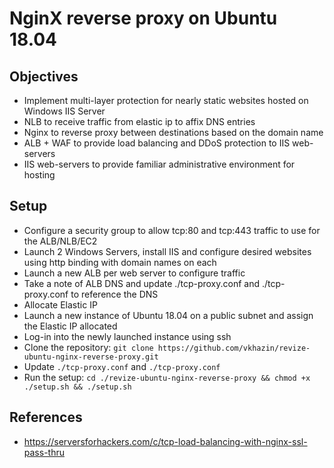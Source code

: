 # NginX reverse proxy on Ubuntu 18.04

## Objectives

* Implement multi-layer protection for nearly static websites hosted on Windows IIS Server
* NLB to receive traffic from elastic ip to affix DNS entries
* Nginx to reverse proxy between destinations based on the domain name
* ALB + WAF to provide load balancing and DDoS protection to IIS web-servers
* IIS web-servers to provide familiar administrative environment for hosting

## Setup

* Configure a security group to allow tcp:80 and tcp:443 traffic to use for the ALB/NLB/EC2
* Launch 2 Windows Servers, install IIS and configure desired websites using http binding with domain names on each
* Launch a new ALB per web server to configure traffic
* Take a note of ALB DNS and update ./tcp-proxy.conf and ./tcp-proxy.conf to reference the DNS
* Allocate Elastic IP
* Launch a new instance of Ubuntu 18.04 on a public subnet and assign the Elastic IP allocated
* Log-in into the newly launched instance using ssh
* Clone the repository: `git clone https://github.com/vkhazin/revize-ubuntu-nginx-reverse-proxy.git`
* Update `./tcp-proxy.conf` and `./tcp-proxy.conf`
* Run the setup: `cd ./revize-ubuntu-nginx-reverse-proxy && chmod +x ./setup.sh && ./setup.sh`

## References

* https://serversforhackers.com/c/tcp-load-balancing-with-nginx-ssl-pass-thru